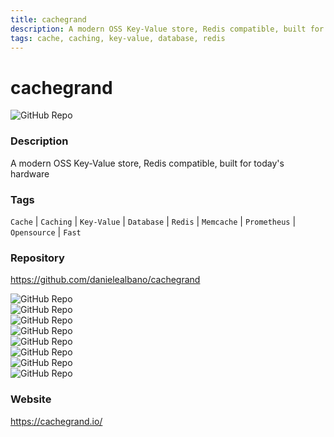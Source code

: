 ```yaml
---
title: cachegrand
description: A modern OSS Key-Value store, Redis compatible, built for today's hardware
tags: cache, caching, key-value, database, redis
---
```

        

# cachegrand

![GitHub Repo](https://img.shields.io/static/v1?label=category&message=opensource&color=green)

### Description

A modern OSS Key-Value store, Redis compatible, built for today's hardware

### Tags

`Cache` | `Caching` | `Key-Value` | `Database` | `Redis` | `Memcache` | `Prometheus` | `Opensource` | `Fast`

### Repository

https://github.com/danielealbano/cachegrand

![GitHub Repo](https://img.shields.io/github/stars/danielealbano/cachegrand?style=social)<br />![GitHub Repo](https://img.shields.io/github/forks/danielealbano/cachegrand?style=social)<br />![GitHub Repo](https://img.shields.io/github/v/tag/danielealbano/cachegrand?style=social)<br />![GitHub Repo](https://img.shields.io/github/contributors/danielealbano/cachegrand)<br />![GitHub Repo](https://img.shields.io/github/issues-pr/danielealbano/cachegrand)<br />![GitHub Repo](https://img.shields.io/github/issues/danielealbano/cachegrand)<br />![GitHub Repo](https://img.shields.io/github/license/danielealbano/cachegrand)<br />![GitHub Repo](https://img.shields.io/github/last-commit/danielealbano/cachegrand)<br />

### Website

https://cachegrand.io/
